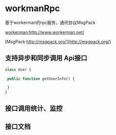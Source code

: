 # workmanRpc
基于workerman的rpc服务，通讯协议MsgPack

 [workerman:http://www.workerman.net/ ](http://www.workerman.net/)
 
 [MsgPack:http://msgpack.org/](http://msgpack.org/)

## 支持异步和同步调用 Api接口
``` php
class User {
 
 public function getUserInfo() {
 
 }
}
```

## 接口调用统计、监控

## 接口文档

